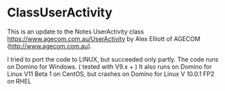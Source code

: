# ClassUserActivity

This is an update to the Notes UserActivity class https://www.agecom.com.au/UserActivity by Alex Elliott of AGECOM (http://www.agecom.com.au).

I tried to port the code to LINUX, but succeeded only partly.
The code runs on Domino for Windows. ( tested with V9.x + )
It also runs on Domino for Linux V11 Beta 1 on CentOS, but crashes on Domino for Linux V 10.0.1 FP2 on RHEL

